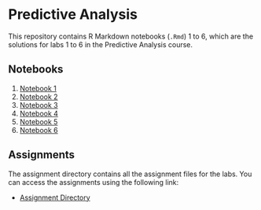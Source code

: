 # Predictive Analysis

This repository contains R Markdown notebooks (`.Rmd`) 1 to 6, which are the solutions for labs 1 to 6 in the Predictive Analysis course.

## Notebooks

1. [Notebook 1](Notebooks/notebook1.Rmd)
2. [Notebook 2](Notebooks/notebook2.Rmd)
3. [Notebook 3](Notebooks/notebook3.Rmd)
4. [Notebook 4](Notebooks/notebook4.Rmd)
5. [Notebook 5](Notebooks/notebook5.Rmd)
6. [Notebook 6](Notebooks/notebook6.Rmd)

## Assignments

The assignment directory contains all the assignment files for the labs. You can access the assignments using the following link:

- [Assignment Directory](assignments/)
